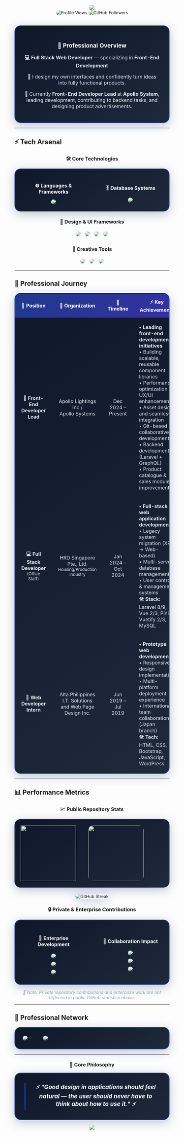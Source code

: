 <!-- Profile Header -->
<div align="center">
  <img src="https://capsule-render.vercel.app/api?type=waving&color=gradient&customColorList=6,9,20,25,30&height=280&section=header&text=Hi%20there,%20I'm%20Jecoooooy%20👋&fontSize=48&fontColor=ffffff&animation=fadeIn&fontAlignY=38&desc=Full%20Stack%20Web%20Developer&descAlignY=51&descAlign=62"/>
</div>

<div align="center">
  <img src="https://komarev.com/ghpvc/?username=jecoooooy&label=Profile%20Views&color=1e3a8a&style=for-the-badge" alt="Profile Views" style="border-radius: 25px;" />
  <img src="https://img.shields.io/github/followers/jecoooooy?label=Followers&style=for-the-badge&color=1e3a8a&labelColor=0f172a" alt="GitHub Followers" style="border-radius: 25px;" />
</div>

<br>

<div align="center">
  <table style="border-radius: 20px; border: 2px solid #1e3a8a; background: linear-gradient(145deg, #0f172a, #1e293b); box-shadow: 0 8px 32px rgba(30, 58, 138, 0.3);">
    <tr>
      <td align="center" width="100%" style="padding: 25px; border-radius: 18px;">
        <h3 style="color: #ffffff; margin-bottom: 15px;">💼 Professional Overview</h3>
        <p style="color: #e2e8f0;"><strong>💻 Full Stack Web Developer</strong> — specializing in <strong>Front-End Development</strong></p>
        <p style="color: #e2e8f0;">🎨 I design my own interfaces and confidently turn ideas into fully functional products.</p>
        <p style="color: #e2e8f0;">🚀 Currently <strong>Front-End Developer Lead</strong> at <strong>Apollo System</strong>, leading development, contributing to backend tasks, and designing product advertisements.</p>
      </td>
    </tr>
  </table>
</div>

---

## ⚡ Tech Arsenal

<div align="center">

### 🛠️ Core Technologies
<table style="border-radius: 20px; border: 2px solid #1e3a8a; background: linear-gradient(145deg, #0f172a, #1e293b); box-shadow: 0 8px 32px rgba(30, 58, 138, 0.3); overflow: hidden;">
  <tr>
    <td align="center" width="50%" style="padding: 20px; border-radius: 18px;">
      <h4 style="color: #ffffff; margin-bottom: 15px;">🌐 Languages & Frameworks</h4>
      <img src="https://skillicons.dev/icons?i=html,css,js,vue,nuxt,php,laravel&theme=dark" style="border-radius: 15px;" />
    </td>
    <td align="center" width="50%" style="padding: 20px; border-radius: 18px;">
      <h4 style="color: #ffffff; margin-bottom: 15px;">🗄️ Database Systems</h4>
      <img src="https://img.shields.io/badge/MySQL-1e3a8a?style=for-the-badge&logo=mysql&logoColor=white&labelColor=0f172a" style="border-radius: 25px;" />
    </td>
  </tr>
</table>

### 🎨 Design & UI Frameworks
<p align="center">
  <img src="https://img.shields.io/badge/Tailwind_CSS-1e3a8a?style=for-the-badge&logo=tailwindcss&logoColor=white&labelColor=0f172a" style="border-radius: 25px; margin: 5px;" />
  <img src="https://img.shields.io/badge/shadcn_ui-1e3a8a?style=for-the-badge&logo=shadcnui&logoColor=white&labelColor=0f172a" style="border-radius: 25px; margin: 5px;" />
  <img src="https://img.shields.io/badge/Vuetify-1e3a8a?style=for-the-badge&logo=vuetify&logoColor=white&labelColor=0f172a" style="border-radius: 25px; margin: 5px;" />
  <img src="https://img.shields.io/badge/Bootstrap-1e3a8a?style=for-the-badge&logo=bootstrap&logoColor=white&labelColor=0f172a" style="border-radius: 25px; margin: 5px;" />
</p>

### 🎯 Creative Tools
<p align="center">
  <img src="https://img.shields.io/badge/Adobe%20Photoshop-1e3a8a?style=for-the-badge&logo=adobephotoshop&logoColor=white&labelColor=0f172a" style="border-radius: 25px; margin: 5px;" />
  <img src="https://img.shields.io/badge/SketchUp-1e3a8a?style=for-the-badge&logo=sketchup&logoColor=white&labelColor=0f172a" style="border-radius: 25px; margin: 5px;" />
  <img src="https://img.shields.io/badge/Blender-1e3a8a?style=for-the-badge&logo=blender&logoColor=white&labelColor=0f172a" style="border-radius: 25px; margin: 5px;" />
</p>

</div>

---

## 🏢 Professional Journey

<div align="center">

<table style="border-radius: 20px; border: 2px solid #1e3a8a; background: linear-gradient(145deg, #0f172a, #1e293b); box-shadow: 0 8px 32px rgba(30, 58, 138, 0.3); overflow: hidden;">
  <thead>
    <tr style="background: linear-gradient(145deg, #1e3a8a, #3730a3);">
      <th style="padding: 15px; color: #ffffff; border-radius: 18px 0 0 0;">🎯 Position</th>
      <th style="padding: 15px; color: #ffffff;">🏪 Organization</th>
      <th style="padding: 15px; color: #ffffff;">📅 Timeline</th>
      <th style="padding: 15px; color: #ffffff; border-radius: 0 18px 0 0;">⚡ Key Achievements</th>
    </tr>
  </thead>
  <tbody>
    <tr>
      <td align="center" style="padding: 20px; color: #e2e8f0;"><strong>🚀 Front-End Developer Lead</strong></td>
      <td align="center" style="padding: 20px; color: #e2e8f0;">Apollo Lightings Inc /<br>Apollo Systems</td>
      <td align="center" style="padding: 20px; color: #e2e8f0;">Dec 2024 – Present</td>
      <td align="left" style="padding: 20px; color: #e2e8f0;">
        <strong>• Leading front-end development initiatives</strong><br>
        • Building scalable, reusable component libraries<br>
        • Performance optimization & UX/UI enhancement<br>
        • Asset design and seamless integration<br>
        • Git-based collaborative development<br>
        • Backend development (Laravel + GraphQL)<br>
        • Product catalogue & sales module improvements
      </td>
    </tr>
    <tr>
      <td align="center" style="padding: 20px; color: #e2e8f0;"><strong>💻 Full Stack Developer</strong><br><small>(Office Staff)</small></td>
      <td align="center" style="padding: 20px; color: #e2e8f0;">HRD Singapore Pte., Ltd.<br><small>Housing/Production Industry</small></td>
      <td align="center" style="padding: 20px; color: #e2e8f0;">Jan 2024 – Oct 2024</td>
      <td align="left" style="padding: 20px; color: #e2e8f0;">
        <strong>• Full-stack web application development</strong><br>
        • Legacy system migration (XPA → Web-based)<br>
        • Multi-server database management<br>
        • User control & management systems<br>
        <strong>🛠️ Stack:</strong> Laravel 8/9, Vue 2/3, Pinia, Vuetify 2/3, MySQL
      </td>
    </tr>
    <tr>
      <td align="center" style="padding: 20px; color: #e2e8f0;"><strong>🌱 Web Developer Intern</strong></td>
      <td align="center" style="padding: 20px; color: #e2e8f0;">Alta Philippines I.T. Solutions<br>and Web Page Design Inc.</td>
      <td align="center" style="padding: 20px; color: #e2e8f0;">Jun 2019 – Jul 2019</td>
      <td align="left" style="padding: 20px; color: #e2e8f0; border-radius: 0 0 18px 0;">
        <strong>• Prototype web development</strong><br>
        • Responsive design implementation<br>
        • Multi-platform deployment experience<br>
        • International team collaboration (Japan branch)<br>
        <strong>🛠️ Tech:</strong> HTML, CSS, Bootstrap, JavaScript, WordPress
      </td>
    </tr>
  </tbody>
</table>

</div>

---

## 📊 Performance Metrics

<div align="center">

### 📈 Public Repository Stats
  
<table style="border-radius: 20px; border: none; background: linear-gradient(145deg, #0f172a, #1e293b); box-shadow: 0 8px 32px rgba(30, 58, 138, 0.3); overflow: hidden;">
  <tr>
    <td align="center" style="padding: 20px;">
      <img height="180em" src="https://github-readme-stats.vercel.app/api?username=jecoooooy&show_icons=true&theme=dark&bg_color=0f172a&title_color=1e3a8a&text_color=ffffff&icon_color=1e3a8a&border_color=1e3a8a&include_all_commits=true&count_private=true&border_radius=15"  />
    </td>
    <td align="center" style="padding: 20px;">
      <img height="180em" src="https://github-readme-stats.vercel.app/api/top-langs/?username=jecoooooy&layout=compact&langs_count=8&theme=dark&bg_color=0f172a&title_color=1e3a8a&text_color=ffffff&border_color=1e3a8a&border_radius=15" style="border-radius: 15px;"/>
    </td>
  </tr>
</table>

<div style="margin: 20px 0;" align="center">
  <img src="https://github-readme-streak-stats.herokuapp.com/?user=jecoooooy&theme=tokyonight" alt="GitHub Streak" style="border-radius: 15px; box-shadow: 0 8px 32px rgba(30, 58, 138, 0.3);" />
</div>



### 🔒 Private & Enterprise Contributions

<table style="border-radius: 20px; border: 2px solid #1e3a8a; background: linear-gradient(145deg, #0f172a, #1e293b); box-shadow: 0 8px 32px rgba(30, 58, 138, 0.3); overflow: hidden;">
  <tr>
    <td width="50%" align="center" style="padding: 25px; border-radius: 18px;">
      <h4 style="color: #ffffff; margin-bottom: 15px;">🏢 Enterprise Development</h4>
      <img src="https://img.shields.io/badge/Private_Repositories-15+-1e3a8a?style=for-the-badge&labelColor=0f172a" style="border-radius: 25px; margin: 5px;" /><br>
      <img src="https://img.shields.io/badge/Organization_Projects-5+-1e3a8a?style=for-the-badge&labelColor=0f172a" style="border-radius: 25px; margin: 5px;" /><br>
      <img src="https://img.shields.io/badge/Enterprise_Clients-Multiple-1e3a8a?style=for-the-badge&labelColor=0f172a" style="border-radius: 25px; margin: 5px;" />
    </td>
    <td width="50%" align="center" style="padding: 25px; border-radius: 18px;">
      <h4 style="color: #ffffff; margin-bottom: 15px;">👥 Collaboration Impact</h4>
      <img src="https://img.shields.io/badge/Pull_Requests-200+-1e3a8a?style=for-the-badge&labelColor=0f172a" style="border-radius: 25px; margin: 5px;" /><br>
      <img src="https://img.shields.io/badge/Code_Reviews-150+-1e3a8a?style=for-the-badge&labelColor=0f172a" style="border-radius: 25px; margin: 5px;" /><br>
      <img src="https://img.shields.io/badge/Team_Collaborations-Cross--Functional-1e3a8a?style=for-the-badge&labelColor=0f172a" style="border-radius: 25px; margin: 5px;" />
    </td>
  </tr>
</table>

<p align="center" style="color: #94a3b8; font-style: italic; margin-top: 15px;">
  <em>📝 Note: Private repository contributions and enterprise work are not reflected in public GitHub statistics above.</em>
</p>

</div>

---

## 🤝 Professional Network

<div align="center">
  <table style="border-radius: 20px; border: 2px solid #1e3a8a; background: linear-gradient(145deg, #0f172a, #1e293b); box-shadow: 0 8px 32px rgba(30, 58, 138, 0.3); overflow: hidden;">
    <tr>
      <td align="center" style="padding: 15px;">
        <a href="https://www.linkedin.com/in/jerico-bencito-36465831a/">
          <img src="https://img.shields.io/badge/LinkedIn-1e3a8a?style=for-the-badge&logo=linkedin&logoColor=white&labelColor=0f172a" style="border-radius: 25px; margin: 10px;" />
        </a>
      </td>
      <td align="center" style="padding: 15px;">
        <a href="mailto:bencitojerico@gmail.com">
          <img src="https://img.shields.io/badge/Email-1e3a8a?style=for-the-badge&logo=gmail&logoColor=white&labelColor=0f172a" style="border-radius: 25px; margin: 10px;" />
        </a>
      </td>
    </tr>
  </table>
</div>

---

<div align="center">

### 🎯 Core Philosophy

<table style="border-radius: 20px; border: 2px solid #1e3a8a; background: linear-gradient(145deg, #0f172a, #1e293b); box-shadow: 0 8px 32px rgba(30, 58, 138, 0.3); overflow: hidden;">
  <tr>
    <td align="center" style="padding: 30px; border-radius: 18px;">
      <blockquote style="border-left: 4px solid #1e3a8a; padding-left: 20px; margin: 0; border-radius: 0 15px 15px 0;">
        <h3 style="color: #ffffff; margin: 0; font-style: italic;">⚡ "Good design in applications should feel natural — the user should never have to think about how to use it." ⚡</h3>
      </blockquote>
    </td>
  </tr>
</table>

</div>

<div align="center">
  <img src="https://capsule-render.vercel.app/api?type=waving&color=gradient&customColorList=6,9,20,25,30&height=120&section=footer"/>
</div>
